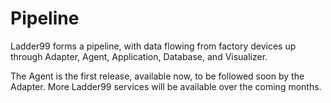 # Pipeline

Ladder99 forms a pipeline, with data flowing from factory devices up through Adapter, Agent, Application, Database, and Visualizer.

<!-- add ladder image -->

The Agent is the first release, available now, to be followed soon by the Adapter. More Ladder99 services will be available over the coming months.
